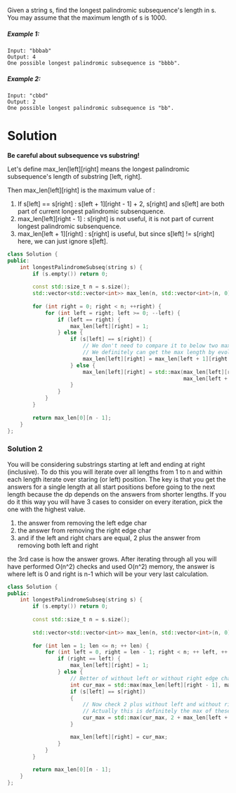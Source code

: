 Given a string s, find the longest palindromic subsequence's length in s. You may assume that the maximum length of s is 1000.

##### Example 1:

```
Input: "bbbab"
Output: 4
One possible longest palindromic subsequence is "bbbb".
```

##### Example 2:

```
Input: "cbbd"
Output: 2
One possible longest palindromic subsequence is "bb".
```

# Solution

__Be careful about subsequence vs substring!__

Let's define max_len[left][right] means the longest palindromic subsequence's length of substring [left, right].

Then max_len[left][right] is the maximum value of :

1. If s[left] == s[right] : s[left + 1][right - 1] + 2, s[right] and s[left] are both part of current longest palindromic subsenquence.
2. max_len[left][right - 1] : s[right] is not useful, it is not part of current longest palindromic subsenquence.
3. max_len[left + 1][right] : s[right] is useful, but since s[left] != s[right] here, we can just ignore s[left].


```cpp
class Solution {
public:
    int longestPalindromeSubseq(string s) {
        if (s.empty()) return 0;
        
        const std::size_t n = s.size();
        std::vector<std::vector<int>> max_len(n, std::vector<int>(n, 0)); 
        
        for (int right = 0; right < n; ++right) {
            for (int left = right; left >= 0; --left) {
                if (left == right) {
                    max_len[left][right] = 1;
                } else {
                    if (s[left] == s[right]) {
                        // We don't need to compare it to below two max_len values.
                        // We definitely can get the max length by evolving from max_len[left + 1][right - 1].
                        max_len[left][right] = max_len[left + 1][right - 1] + 2;
                    } else {            
                        max_len[left][right] = std::max(max_len[left][right - 1],
                                                        max_len[left + 1][right]);
                    }
                }
            }
        }
        
        return max_len[0][n - 1];
    }
};
```

### Solution 2


You will be considering substrings starting at left and ending at right (inclusive). To do this you will iterate over all lengths from 1 to n and within each length iterate over staring (or left) position. The key is that you get the answers for a single length at all start positions before going to the next length because the dp depends on the answers from shorter lengths. If you do it this way you will have 3 cases to consider on every iteration, pick the one with the highest value.

1. the answer from removing the left edge char  
2. the answer from removing the right edge char  
3. and if the left and right chars are equal, 2 plus the answer from removing both left and right  

the 3rd case is how the answer grows. After iterating through all you will have performed O(n^2) checks and used O(n^2) memory, the answer is where left is 0 and right is n-1 which will be your very last calculation.

```cpp
class Solution {
public:
    int longestPalindromeSubseq(string s) {
        if (s.empty()) return 0;
        
        const std::size_t n = s.size();
        
        std::vector<std::vector<int>> max_len(n, std::vector<int>(n, 0)); 
        
        for (int len = 1; len <= n; ++ len) {
            for (int left = 0, right = len - 1; right < n; ++ left, ++ right) {
                if (right == left) {
                    max_len[left][right] = 1;
                } else {
                    // Better of without left or without right edge char
                    int cur_max = std::max(max_len[left][right - 1], max_len[left + 1][right]);
                    if (s[left] == s[right])
                    {
                        // Now check 2 plus without left and without right.
                        // Actually this is definitely the max of these three candidates.
                        cur_max = std::max(cur_max, 2 + max_len[left + 1][right - 1]);
                    }

                    max_len[left][right] = cur_max;
                }
            }
        }
        
        return max_len[0][n - 1];
    }
};
```
